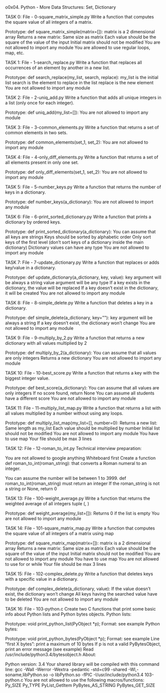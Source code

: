 o0x04. Python - More Data Structures: Set, Dictionary

TASK 0: File - 0-square_matrix_simple.py Write a function that computes the square value of all integers of a matrix.

Prototype: def square_matrix_simple(matrix=[]): matrix is a 2 dimensional array Returns a new matrix: Same size as matrix Each value should be the square of the value of the input Initial matrix should not be modified You are not allowed to import any module You are allowed to use regular loops, map, etc.

TASK 1: File - 1-search_replace.py Write a function that replaces all occurrences of an element by another in a new list.

Prototype: def search_replace(my_list, search, replace): my_list is the initial list search is the element to replace in the list replace is the new element You are not allowed to import any module

TASK 2: File - 2-uniq_add.py Write a function that adds all unique integers in a list (only once for each integer).

Prototype: def uniq_add(my_list=[]): You are not allowed to import any module

TASK 3: File - 3-common_elements.py Write a function that returns a set of common elements in two sets.

Prototype: def common_elements(set_1, set_2): You are not allowed to import any module

TASK 4: File - 4-only_diff_elements.py Write a function that returns a set of all elements present in only one set.

Prototype: def only_diff_elements(set_1, set_2): You are not allowed to import any module

TASK 5: File - 5-number_keys.py Write a function that returns the number of keys in a dictionary.

Prototype: def number_keys(a_dictionary): You are not allowed to import any module

TASK 6: File - 6-print_sorted_dictionary.py Write a function that prints a dictionary by ordered keys.

Prototype: def print_sorted_dictionary(a_dictionary): You can assume that all keys are strings Keys should be sorted by alphabetic order Only sort keys of the first level (don’t sort keys of a dictionary inside the main dictionary) Dictionary values can have any type You are not allowed to import any module

TASK 7: File - 7-update_dictionary.py Write a function that replaces or adds key/value in a dictionary.

Prototype: def update_dictionary(a_dictionary, key, value): key argument will be always a string value argument will be any type If a key exists in the dictionary, the value will be replaced If a key doesn’t exist in the dictionary, it will be created You are not allowed to import any module

TASK 8: File - 8-simple_delete.py Write a function that deletes a key in a dictionary.

Prototype: def simple_delete(a_dictionary, key=""): key argument will be always a string If a key doesn’t exist, the dictionary won’t change You are not allowed to import any module

TASK 9: File - 9-multiply_by_2.py Write a function that returns a new dictionary with all values multiplied by 2

Prototype: def multiply_by_2(a_dictionary): You can assume that all values are only integers Returns a new dictionary You are not allowed to import any module

TASK 10: File - 10-best_score.py Write a function that returns a key with the biggest integer value.

Prototype: def best_score(a_dictionary): You can assume that all values are only integers If no score found, return None You can assume all students have a different score You are not allowed to import any module

TASK 11: File - 11-multiply_list_map.py Write a function that returns a list with all values multiplied by a number without using any loops.

Prototype: def multiply_list_map(my_list=[], number=0): Returns a new list: Same length as my_list Each value should be multiplied by number Initial list should not be modified You are not allowed to import any module You have to use map Your file should be max 3 lines

TASK 12: File - 12-roman_to_int.py Technical interview preparation:

You are not allowed to google anything Whiteboard first Create a function def roman_to_int(roman_string): that converts a Roman numeral to an integer.

You can assume the number will be between 1 to 3999. def roman_to_int(roman_string) must return an integer If the roman_string is not a string or None, return 0

TASK 13: File - 100-weight_average.py Write a function that returns the weighted average of all integers tuple (, )

Prototype: def weight_average(my_list=[]): Returns 0 if the list is empty You are not allowed to import any module

TASK 14: File - 101-square_matrix_map.py Write a function that computes the square value of all integers of a matrix using map

Prototype: def square_matrix_map(matrix=[]): matrix is a 2 dimensional array Returns a new matrix: Same size as matrix Each value should be the square of the value of the input Initial matrix should not be modified You are not allowed to import any module You have to use map You are not allowed to use for or while Your file should be max 3 lines

TASK 15: File - 102-complex_delete.py Write a function that deletes keys with a specific value in a dictionary.

Prototype: def complex_delete(a_dictionary, value): If the value doesn’t exist, the dictionary won’t change All keys having the searched value have to be deleted You are not allowed to import any module

TASK 16: File - 103-python.c Create two C functions that print some basic info about Python lists and Python bytes objects. Python lists:

Prototype: void print_python_list(PyObject *p); Format: see example Python bytes:

Prototype: void print_python_bytes(PyObject *p); Format: see example Line “first X bytes”: print a maximum of 10 bytes If p is not a valid PyBytesObject, print an error message (see example) Read /usr/include/python3.4/bytesobject.h About:

Python version: 3.4 Your shared library will be compiled with this command line: gcc -Wall -Werror -Wextra -pedantic -std=c99 -shared -Wl,-soname,libPython.so -o libPython.so -fPIC -I/usr/include/python3.4 103-python.c You are not allowed to use the following macros/functions: Py_SIZE Py_TYPE PyList_GetItem PyBytes_AS_STRING PyBytes_GET_SIZE
